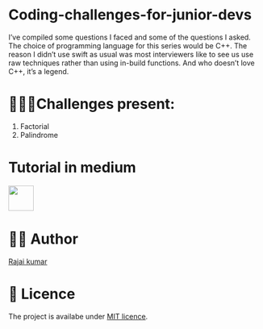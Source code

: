 # Coding-challenges-for-junior-devs
I’ve compiled some questions I faced and some of the questions I asked. The choice of programming language for this series would be C++. The reason I didn’t use swift as usual was most interviewers like to see us use raw techniques rather than using in-build functions. And who doesn’t love C++, it’s a legend.

# 🧑🏽‍💻Challenges present:
1. Factorial
2. Palindrome

# Tutorial in medium

<a href="https://https://rajaikumar.medium.com/junior-dev-coding-interview-questions-answers-part-1-4bfd9e8e9374"><img src="https://img.shields.io/badge/medium-%2312100E.svg?&style=for-the-badge&logo=medium&logoColor=white" height=50></a> 

# 👨‍💻 Author 
[Rajai kumar](https://github.com/Rajaikumar-iOSDev)

# 🔖 Licence 
The project is availabe under [MIT licence](https://github.com/Rajaikumar-iOSDev/Coding-challenges-for-junior-devs/blob/main/LICENSE).
